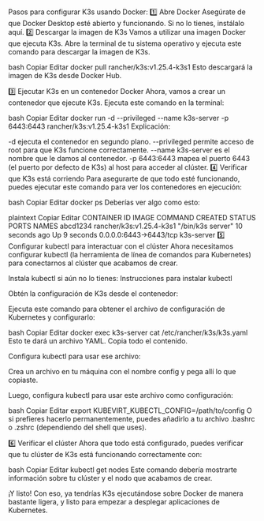 Pasos para configurar K3s usando Docker:
1️⃣ Abre Docker
Asegúrate de que Docker Desktop esté abierto y funcionando. Si no lo tienes, instálalo aquí.
2️⃣ Descargar la imagen de K3s
Vamos a utilizar una imagen Docker que ejecuta K3s. Abre la terminal de tu sistema operativo y ejecuta este comando para descargar la imagen de K3s.

bash
Copiar
Editar
docker pull rancher/k3s:v1.25.4-k3s1
Esto descargará la imagen de K3s desde Docker Hub.

3️⃣ Ejecutar K3s en un contenedor Docker
Ahora, vamos a crear un contenedor que ejecute K3s. Ejecuta este comando en la terminal:

bash
Copiar
Editar
docker run -d --privileged --name k3s-server -p 6443:6443 rancher/k3s:v1.25.4-k3s1
Explicación:

-d ejecuta el contenedor en segundo plano.
--privileged permite acceso de root para que K3s funcione correctamente.
--name k3s-server es el nombre que le damos al contenedor.
-p 6443:6443 mapea el puerto 6443 (el puerto por defecto de K3s) al host para acceder al clúster.
4️⃣ Verificar que K3s está corriendo
Para asegurarte de que todo esté funcionando, puedes ejecutar este comando para ver los contenedores en ejecución:

bash
Copiar
Editar
docker ps
Deberías ver algo como esto:

plaintext
Copiar
Editar
CONTAINER ID   IMAGE                     COMMAND                  CREATED       STATUS       PORTS                    NAMES
abcd1234       rancher/k3s:v1.25.4-k3s1   "/bin/k3s server"        10 seconds ago Up 9 seconds  0.0.0.0:6443->6443/tcp   k3s-server
5️⃣ Configurar kubectl para interactuar con el clúster
Ahora necesitamos configurar kubectl (la herramienta de línea de comandos para Kubernetes) para conectarnos al clúster que acabamos de crear.

Instala kubectl si aún no lo tienes:
Instrucciones para instalar kubectl

Obtén la configuración de K3s desde el contenedor:

Ejecuta este comando para obtener el archivo de configuración de Kubernetes y configurarlo:

bash
Copiar
Editar
docker exec k3s-server cat /etc/rancher/k3s/k3s.yaml
Esto te dará un archivo YAML. Copia todo el contenido.

Configura kubectl para usar ese archivo:

Crea un archivo en tu máquina con el nombre config y pega allí lo que copiaste.

Luego, configura kubectl para usar este archivo como configuración:

bash
Copiar
Editar
export KUBEVIRT_KUBECTL_CONFIG=/path/to/config
O si prefieres hacerlo permanentemente, puedes añadirlo a tu archivo .bashrc o .zshrc (dependiendo del shell que uses).

6️⃣ Verificar el clúster
Ahora que todo está configurado, puedes verificar que tu clúster de K3s está funcionando correctamente con:

bash
Copiar
Editar
kubectl get nodes
Este comando debería mostrarte información sobre tu clúster y el nodo que acabamos de crear.

¡Y listo! Con eso, ya tendrías K3s ejecutándose sobre Docker de manera bastante ligera, y listo para empezar a desplegar aplicaciones de Kubernetes.


